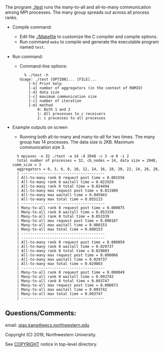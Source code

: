 The program [./test](mpi_test.c) runs the many-to-all and all-to-many communication among MPI processes.
The many group spreads out across all process ranks.

* Compile command:
  * Edit file [./Makefile](Makefile) to customize the C compiler and compile
    options.
  * Run command `make` to compile and generate the executable program named
    `test`.

* Run command:
  * Command-line options:
    ```
      % ./test -h
	Usage: ./test [OPTION]... [FILE]...
		[-h] Print help
		[-a] number of aggregators (in the context of ROMIO)
		[-d] data size
		[-c] maximum communication size
		[-i] number of iteration
		[-m] method
			0: Both 1 and 2
			1: All processes to c receivers
			2: c processes to all processes
    ```
* Example outputs on screen
  * Running both all-to-many and many-to-all for two times. The many group has 14 processes. The data size is 2KB. Maximum communication size 3.
  ```
    % mpiexec -n 32 ./test -a 14 -d 2048 -c 3 -m 0 -i 2
	total number of processes = 32, cb_nodes = 14, data size = 2048, comm_size = 3
	aggregators = 0, 3, 6, 8, 10, 12, 14, 16, 18, 20, 22, 24, 26, 28, 
	| --------------------------------------
	| All-to-many rank 0 request post time = 0.001556
	| All-to-many rank 0 waitall time = 0.022929
	| All-to-many rank 0 total time = 0.024494
	| All-to-many max request post time = 0.011989
	| All-to-many max waitall time = 0.045943
	| All-to-many max total time = 0.055115
	| --------------------------------------
	| Many-to-all rank 0 request post time = 0.000075
	| Many-to-all rank 0 waitall time = 0.053334
	| Many-to-all rank 0 total time = 0.053339
	| Many-to-all max request post time = 0.000167
	| Many-to-all max waitall time = 0.080153
	| Many-to-all max total time = 0.080153
	| --------------------------------------
	| --------------------------------------
	| All-to-many rank 0 request post time = 0.000059
	| All-to-many rank 0 waitall time = 0.029737
	| All-to-many rank 0 total time = 0.029803
	| All-to-many max request post time = 0.000066
	| All-to-many max waitall time = 0.029737
	| All-to-many max total time = 0.029803
	| --------------------------------------
	| Many-to-all rank 0 request post time = 0.000049
	| Many-to-all rank 0 waitall time = 0.093742
	| Many-to-all rank 0 total time = 0.093747
	| Many-to-all max request post time = 0.000073
	| Many-to-all max waitall time = 0.093742
	| Many-to-all max total time = 0.093747
	| --------------------------------------
  ```

## Questions/Comments:
email: qiao.kang@eecs.northwestern.edu

Copyright (C) 2019, Northwestern University.

See [COPYRIGHT](COPYRIGHT) notice in top-level directory.
```
